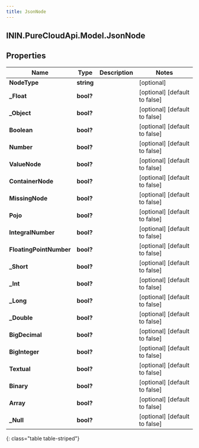 ```yaml
---
title: JsonNode
---
```

## ININ.PureCloudApi.Model.JsonNode

## Properties

|Name | Type | Description | Notes|
|------------ | ------------- | ------------- | -------------|
| **NodeType** | **string** |  | [optional] |
| **_Float** | **bool?** |  | [optional] [default to false]|
| **_Object** | **bool?** |  | [optional] [default to false]|
| **Boolean** | **bool?** |  | [optional] [default to false]|
| **Number** | **bool?** |  | [optional] [default to false]|
| **ValueNode** | **bool?** |  | [optional] [default to false]|
| **ContainerNode** | **bool?** |  | [optional] [default to false]|
| **MissingNode** | **bool?** |  | [optional] [default to false]|
| **Pojo** | **bool?** |  | [optional] [default to false]|
| **IntegralNumber** | **bool?** |  | [optional] [default to false]|
| **FloatingPointNumber** | **bool?** |  | [optional] [default to false]|
| **_Short** | **bool?** |  | [optional] [default to false]|
| **_Int** | **bool?** |  | [optional] [default to false]|
| **_Long** | **bool?** |  | [optional] [default to false]|
| **_Double** | **bool?** |  | [optional] [default to false]|
| **BigDecimal** | **bool?** |  | [optional] [default to false]|
| **BigInteger** | **bool?** |  | [optional] [default to false]|
| **Textual** | **bool?** |  | [optional] [default to false]|
| **Binary** | **bool?** |  | [optional] [default to false]|
| **Array** | **bool?** |  | [optional] [default to false]|
| **_Null** | **bool?** |  | [optional] [default to false]|
{: class="table table-striped"}


